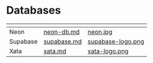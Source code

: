 # Databases

<table data-view="cards">
    <thead>
        <tr>
            <th></th>
            <th data-hidden data-card-target data-type="content-ref"></th>
            <th data-hidden data-card-cover data-type="files"></th>
        </tr>
    </thead>
    <tbody>
        <tr>
			<td>Neon</td>
			<td>
				<a href="neon-db.md">neon-db.md</a>
			</td>
			<td>
				<a href="../../.gitbook/assets/neon.jpg">neon.jpg</a>
			</td>
		</tr>
        <tr>
            <td>Supabase</td>
            <td>
                <a href="supabase.md">supabase.md</a>
            </td>
            <td>
                <a href="../../.gitbook/assets/supabase-logo.png">supabase-logo.png</a>
        </tr>
        <tr>
            <td>Xata</td>
            <td>
                <a href="xata.md">xata.md</a>
            </td>
            <td>
                <a href="../../.gitbook/assets/xata-logo.png">xata-logo.png</a>
        </tr>
    </tbody>
</table>

